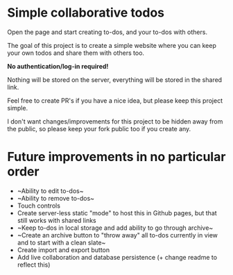 # Simple collaborative todos

Open the page and start creating to-dos, and your to-dos with others.

The goal of this project is to create a simple website where you can keep your own todos and share them with others too.

**No authentication/log-in required!**

Nothing will be stored on the server, everything will be stored in the shared link.

Feel free to create PR's if you have a nice idea, but please keep this project simple.

I don't want changes/improvements for this project to be hidden away from the public, so please keep your fork public too if you create any.

# Future improvements in no particular order

- ~Ability to edit to-dos~
- ~Ability to remove to-dos~
- Touch controls
- Create server-less static "mode" to host this in Github pages, but that still works with shared links
- ~Keep to-dos in local storage and add ability to go through archive~
- ~Create an archive button to "throw away" all to-dos currently in view and to start with a clean slate~
- Create import and export button
- Add live collaboration and database persistence (+ change readme to reflect this)
